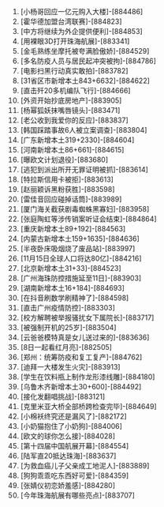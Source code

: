 
1. [小杨哥回应一亿元购入大楼]-[884486]
1. [霍华德加盟台湾联赛]-[884823]
1. [中方将继续为外企提供便利]-[884853]
1. [用裸眼3D打开珠海航展]-[883341]
1. [金毛熟练坐摩托被夸满脸傲娇]-[884529]
1. [多名防疫人员与居民起冲突被拘]-[884786]
1. [电影扫黑行动真实敢拍]-[883782]
1. [31省区市新增本土843+6632]-[884622]
1. [直击歼20多机编队飞行]-[884666]
1. [外资开始抄底房地产]-[883905]
1. [杨幂狐妖抹嘴唇镜头]-[883471]
1. [老公收到我爱你的反应]-[883837]
1. [韩国踩踏事故6人被立案调查]-[883804]
1. [广东新增本土319+2330]-[884604]
1. [河南新增本土86+661]-[884615]
1. [曝欧文计划退役]-[883680]
1. [逃犯到派出所开无罪证明被抓]-[883614]
1. [特拉斯信用卡被拒]-[883613]
1. [赵丽颖诉黑粉获胜]-[883598]
1. [雷佳音回应碰掉话筒]-[883989]
1. [厦门海关截获剧毒蜘蛛黑寡妇]-[883958]
1. [张庭陶虹等涉传销案听证会结束]-[884864]
1. [重庆新增本土89+192]-[884563]
1. [内蒙古新增本土159+1635]-[884636]
1. [半夜卧床吸烟烧了废品站]-[883997]
1. [11月15日全球人口将达80亿]-[884216]
1. [北京新增本土31+33]-[884523]
1. [广州海珠防控措施延至11日]-[883903]
1. [湖南新增本土16+184]-[884693]
1. [在抖音刷数学刷精神了]-[884598]
1. [直击广州疫情防控]-[883303]
1. [校方解聘被举报骚扰女下属院长]-[883717]
1. [被强制开机的25岁]-[883504]
1. [云爸爸模特真是女儿送过来的]-[883636]
1. [8日一起看红月亮]-[882505]
1. [郑州：统筹防疫和复工复产]-[884762]
1. [迪拜一大楼发生火灾]-[883913]
1. [学生在饮料瓶上制作龙形漆线雕]-[884180]
1. [乌鲁木齐新增本土30+600]-[884492]
1. [接化发翻唱挑战]-[883121]
1. [克里米亚大桥全部桥跨检查完毕]-[884649]
1. [小棉袄终究还是漏风了]-[882172]
1. [小奶猫抱住了小奶狗]-[884006]
1. [欧文的球你怎么接]-[884028]
1. [第十四届中国航展开幕]-[884554]
1. [陆军直20抵达珠海]-[883637]
1. [为救血癌儿子父亲成工地泥人]-[883889]
1. [狗狗乖乖吃东西好可爱]-[884359]
1. [张婧仪初恋娇羞感]-[884280]
1. [今年珠海航展有哪些亮点]-[883707]